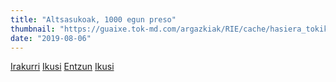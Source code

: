 ```yaml
---
title: "Altsasukoak, 1000 egun preso"
thumbnail: "https://guaixe.tok-md.com/argazkiak/RIE/cache/hasiera_tokikom_735x413.jpg"
date: "2019-08-06"
---
```

[Irakurri](https://guaixe.eus/altsasu/1564517572012-altsasukoak-1000-egun-preso)
[Ikusi](https://guaixe.eus/altsasu/1565467643287-honek-behar-duena-soluzioa-da)
[Entzun](https://guaixe.eus/altsasu/1565468469073-altsasukoen-askatasuna-aldarrikatu-zuen-plataformak)
[Ikusi](https://guaixe.eus/altsasu/1565550727250-20190810_altsasukoak_aske_1000_egun_preso)
